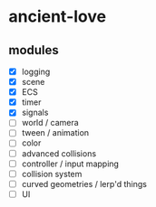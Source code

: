 # ancient-love

## modules

- [x] logging
- [x] scene
- [x] ECS
- [x] timer
- [x] signals
- [ ] world / camera
- [ ] tween / animation
- [ ] color
- [ ] advanced collisions
- [ ] controller / input mapping
- [ ] collision system
- [ ] curved geometries / lerp'd things
- [ ] UI